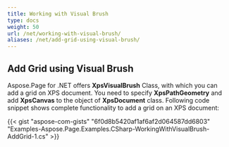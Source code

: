 ```yaml
---
title: Working with Visual Brush
type: docs
weight: 50
url: /net/working-with-visual-brush/
aliases: /net/add-grid-using-visual-brush/
---
```


## **Add Grid using Visual Brush**
Aspose.Page for .NET offers **XpsVisualBrush** Class, with which you can add a grid on XPS document. You need to specify **XpsPathGeometry** and add **XpsCanvas** to the object of **XpsDocument** class. Following code snippet shows complete functionality to add a grid on an XPS document:



{{< gist "aspose-com-gists" "6f0d8b5420af1af6af2d064587dd6803" "Examples-Aspose.Page.Examples.CSharp-WorkingWithVisualBrush-AddGrid-1.cs" >}}
